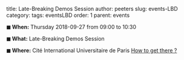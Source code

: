 title: Late-Breaking Demos Session
author: peeters
slug: events-LBD
category:
tags: eventsLBD
order: 1
parent: events

**◼ When:** Thursday 2018-09-27 from 09:00 to 10:30

**◼ What:** Late-Breaking Demos Session

**◼ Where:** Cité International Universitaire de Paris [How to get there ?]({filename}/pages/venue_ciup.md)

